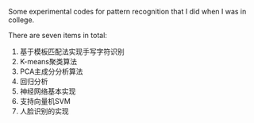 Some experimental codes for pattern recognition that I did when I was in college.

There are seven items in total:

1. 基于模板匹配法实现手写字符识别
2. K-means聚类算法
3. PCA主成分分析算法
4. 回归分析
5. 神经网络基本实现
6. 支持向量机SVM
7. 人脸识别的实现

